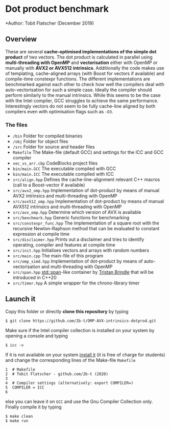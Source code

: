 # Dot product benchmark

*Author: Tobit Flatscher (December 2019)

## Overview
These are several **cache-optimised implementations of the simple dot product** of two vectors. The dot product is calculated in parallel using **multi-threading with OpenMP** and **vectorisation** either with OpenMP or manually with **AVX2 or AVX512 intrinsics**.
Additionally the code makes use of templating, cache-aligned arrays (with Boost for vectors if available) and compile-time constexpr functions.
The different implementations are benchmarked against each other to check how well the compilers deal with auto-vectorisation for such a simple case. Ideally the compiler should perform similarly to the manual intrinsics. While this seems to be the case with the Intel compiler, GCC struggles to achieve the same performance.
Interestingly vectors do not seem to be fully cache-line aligned by both compilers even with optimisation flags such as `-O3`.

### The files

- `/bin` Folder for compiled binaries
- `/obj` Folder for object files
- `/src` Folder for source and header files
- `Makefile` The Make-file (default GCC) and settings for the ICC and GCC compiler
- `vec_vs_arr.cbp` CodeBlocks project files
- `bin/main.GCC` The executable compiled with GCC
- `bin/main.ICC` The executable compiled with ICC
- `src/align.hpp` Defines the cache-line-alignment relevant C++ macros (call to a Boost-vector if available)
- `src/avx2_omp.hpp` Implementation of dot-product by means of manual AVX2 intrinsics and multi-threading with OpenMP
- `src/avx512_omp.hpp` Implementation of dot-product by means of manual AVX512 intrinsics and multi-threading with OpenMP
- `src/avx_omp.hpp` Determine which version of AVX is available
- `src/benchmark.hpp` Generic functions for benchmarking
- `src/constexpr_func.hpp` The implementation of a square root with the recursive Newton-Raphson method that can be evaluated to constant expression at compile time
- `src/disclaimer.hpp` Prints out a disclaimer and tries to identify operating, compiler and features at compile time
- `src/init.hpp` Initialises vectors and arrays with random numbers
- `src/main.cpp` The main-file of this program
- `src/omp_simd.hpp` Implementation of dot-product by means of auto-vectorisation and multi-threading with OpenMP
- `src/span.hpp` [std::span](https://en.cppreference.com/w/cpp/container/span)-like container by [Tristan Brindle](https://github.com/tcbrindle/span) that will be introduced in C++20
- `src/timer.hpp` A simple wrapper for the chrono-library timer


## Launch it
Copy this folder or directly **clone this repository** by typing
```
$ git clone https://github.com/2b-t/OMP-AVX-intrinsics-dotprod.git 
```
Make sure if the Intel compiler collection is installed on your system by opening a console and typing
```
$ icc -v
```
If it is not available on your system [install it](https://software.intel.com/en-us/compilers) (it is free of charge for students) and change the corresponding lines of the Make-file `Makefile`
```
1  # Makefile
2  # Tobit Flatscher - github.com/2b-t (2020)
3
4  # Compiler settings (alternatively: export COMPILER=)
5  COMPILER = ICC
6
```
else you can leave it on `GCC` and use the Gnu Compiler Collection only.
Finally compile it by typing
```
$ make clean
$ make run
```
